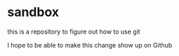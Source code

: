 # sandbox
this is a repository to figure out how to use git

I hope to be able to make this change show up on Github
